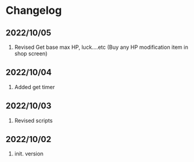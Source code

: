 # Changelog

## 2022/10/05
1. Revised Get base max HP, luck....etc (Buy any HP modification item in shop screen)

## 2022/10/04
1. Added get timer

## 2022/10/03
1. Revised scripts

## 2022/10/02
1. init. version


